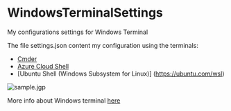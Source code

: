 # WindowsTerminalSettings
My configurations settings for Windows Terminal 

The file settings.json content my configuration using the terminals:
- [Cmder](https://cmder.net/)
- [Azure Cloud Shell](https://devblogs.microsoft.com/commandline/the-azure-cloud-shell-connector-in-windows-terminal/)
- [Ubuntu Shell (Windows Subsystem for Linux)] (https://ubuntu.com/wsl)


![sample.jgp](sample.jgp)


More info about Windows terminal [here](https://docs.microsoft.com/en-us/windows/terminal/)

